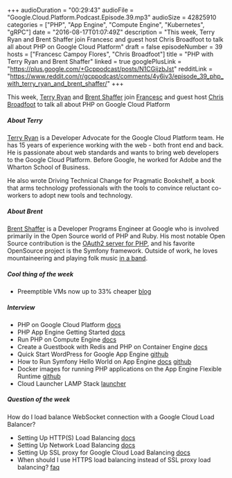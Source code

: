 +++
audioDuration = "00:29:43"
audioFile = "Google.Cloud.Platform.Podcast.Episode.39.mp3"
audioSize = 42825910
categories = ["PHP", "App Engine", "Compute Engine", "Kubernetes", "gRPC"]
date = "2016-08-17T01:07:49Z"
description = "This week, Terry Ryan and Brent Shaffer join Francesc and guest host Chris Broadfoot to talk all about PHP on Google Cloud Platform"
draft = false
episodeNumber = 39
hosts = ["Francesc Campoy Flores", "Chris Broadfoot"]
title = "PHP with Terry Ryan and Brent Shaffer"
linked = true
googlePlusLink = "https://plus.google.com/+Gcppodcast/posts/N1CGijzbJst"
redditLink = "https://www.reddit.com/r/gcppodcast/comments/4y6iv3/episode_39_php_with_terry_ryan_and_brent_shaffer/"
+++

This week, [Terry Ryan](https://twitter.com/tpryan) and [Brent Shaffer](https://twitter.com/bshaffer)
join [Francesc](https://twitter.com/francesc) and guest host [Chris Broadfoot](https://twitter.com/broady)
 to talk all about PHP on Google Cloud Platform

<!--more-->

##### About Terry

[Terry Ryan](https://twitter.com/tpryan) is a Developer Advocate for the Google Cloud Platform team. 
He has 15 years of experience working with the web - both front end and back. 
He is passionate about web standards and wants to bring web developers to the Google Cloud Platform. 
Before Google, he worked for Adobe and the Wharton School of Business. 
                                         
He also wrote Driving Technical Change for Pragmatic Bookshelf, a book that arms technology professionals with 
the tools to convince reluctant co-workers to adopt new tools and technology.
  
##### About Brent
  
[Brent Shaffer](https://twitter.com/bshaffer)  is a Developer Programs Engineer at Google who is involved primarily in the 
Open Source world of PHP and Ruby. His most notable Open Source contribution is the [OAuth2 server for PHP](http://github.com/bshaffer/oauth2-server-php), 
and his favorite OpenSource project is the Symfony framework. Outside of work, he loves mountaineering and playing folk music [in a band](http://morehazards.com/).  

##### Cool thing of the week

- Preemptible VMs now up to 33% cheaper [blog](https://cloudplatform.googleblog.com/2016/08/Preemptible-VMs-now-up-to-33-percent-cheaper.html)

##### Interview

- PHP on Google Cloud Platform [docs](https://cloud.google.com/php/)
- PHP App Engine Getting Started [docs](https://cloud.google.com/appengine/docs/php/getting-started/creating-guestbook)
- Run PHP on Compute Engine [docs](https://cloud.google.com/php/tutorials/bookshelf-on-compute-engine)
- Create a Guestbook with Redis and PHP on Container Engine [docs](https://cloud.google.com/container-engine/docs/tutorials/guestbook)
- Quick Start WordPress for Google App Engine [github](http://googlecloudplatform.github.io/appengine-php-wordpress-starter-project/) 
- How to Run Symfony Hello World on App Engine [docs](https://cloud.google.com/appengine/docs/php/symfony-hello-world) [github](https://github.com/GoogleCloudPlatform/appengine-symfony-starter-project)
- Docker images for running PHP applications on the App Engine Flexible Runtime [github](https://github.com/googlecloudplatform/php-docker)
- Cloud Launcher LAMP Stack [launcher](https://console.cloud.google.com/launcher/details/bitnami-launchpad/lampstack)

##### Question of the week

How do I load balance WebSocket connection with a Google Cloud Load Balancer? 

- Setting Up HTTP(S) Load Balancing [docs](https://cloud.google.com/compute/docs/load-balancing/http/)
- Setting Up Network Load Balancing [docs](https://cloud.google.com/compute/docs/load-balancing/network/)
- Setting Up SSL proxy for Google Cloud Load Balancing [docs](https://cloud.google.com/compute/docs/load-balancing/tcp-ssl/)
- When should I use HTTPS load balancing instead of SSL proxy load balancing? [faq](https://cloud.google.com/compute/docs/load-balancing/tcp-ssl/#when_should_i_use_https_load_balancing_instead_of_ssl_proxy_load_balancing)